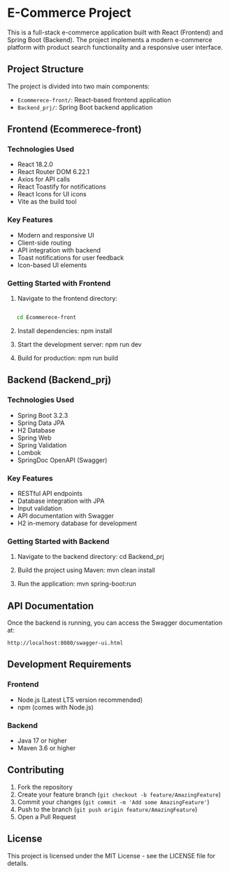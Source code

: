 # E-Commerce Project

This is a full-stack e-commerce application built with React (Frontend) and Spring Boot (Backend). The project implements a modern e-commerce platform with product search functionality and a responsive user interface.

## Project Structure

The project is divided into two main components:

- `Ecommerece-front/`: React-based frontend application
- `Backend_prj/`: Spring Boot backend application

## Frontend (Ecommerece-front)

### Technologies Used
- React 18.2.0
- React Router DOM 6.22.1
- Axios for API calls
- React Toastify for notifications
- React Icons for UI icons
- Vite as the build tool

### Key Features
- Modern and responsive UI
- Client-side routing
- API integration with backend
- Toast notifications for user feedback
- Icon-based UI elements

### Getting Started with Frontend

1. Navigate to the frontend directory:
```bash

   cd Ecommerece-front
   ```

2. Install dependencies:
   npm install


3. Start the development server:
   npm run dev
   

4. Build for production:
   npm run build
   

## Backend (Backend_prj)

### Technologies Used
- Spring Boot 3.2.3
- Spring Data JPA
- H2 Database
- Spring Web
- Spring Validation
- Lombok
- SpringDoc OpenAPI (Swagger)

### Key Features
- RESTful API endpoints
- Database integration with JPA
- Input validation
- API documentation with Swagger
- H2 in-memory database for development

### Getting Started with Backend

1. Navigate to the backend directory:
   cd Backend_prj
   

2. Build the project using Maven:
   mvn clean install
   

3. Run the application:
   mvn spring-boot:run
   

## API Documentation

Once the backend is running, you can access the Swagger documentation at:
```
http://localhost:8080/swagger-ui.html
```

## Development Requirements

### Frontend
- Node.js (Latest LTS version recommended)
- npm (comes with Node.js)

### Backend
- Java 17 or higher
- Maven 3.6 or higher

## Contributing

1. Fork the repository
2. Create your feature branch (`git checkout -b feature/AmazingFeature`)
3. Commit your changes (`git commit -m 'Add some AmazingFeature'`)
4. Push to the branch (`git push origin feature/AmazingFeature`)
5. Open a Pull Request

## License

This project is licensed under the MIT License - see the LICENSE file for details. 